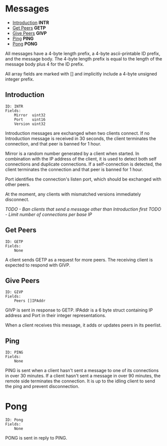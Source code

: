 # Messages

* [Introduction](#introduction) **INTR** 
* [Get Peers](#get-peers) **GETP** 
* [Give Peers](#give-peers) **GIVP** 
* [Ping](#ping) **PING** 
* [Pong](#pong) **PONG** 

All messages have a 4-byte length prefix, a 4-byte ascii-printable ID prefix, and the message body.  The 4-byte length prefix is equal to the length of the message body plus 4 for the ID prefix.

All array fields are marked with [] and implicitly include a 4-byte unsigned integer prefix.

## Introduction

```
ID: INTR
Fields:
    Mirror  uint32
    Port    uint16
    Version uint32
```

Introduction messages are exchanged when two clients connect.  If no Introduction message is received in 30 seconds, the client terminates the connection, and that peer is banned for 1 hour.

Mirror is a random number generated by a client when started.  In combination with the IP address of the client, it is used to detect both self connections and duplicate connections.  If a self-connection is detected, the client terminates the connection and that peer is banned for 1 hour.

Port identifies the connection's listen port, which should be exchanged with other peers.

At the moment, any clients with mismatched versions immediately disconnect.

*TODO - Ban clients that send a message other than Introduction first*
*TODO - Limit number of connections per base IP*

## Get Peers

```
ID: GETP
Fields:
    None
```

A client sends GETP as a request for more peers.  The receiving client is expected to respond with GIVP.

## Give Peers

```
ID: GIVP
Fields:
    Peers []IPAddr
```

GIVP is sent in response to GETP.  IPAddr is a 6 byte struct containing IP address and Port in their integer representations.

When a client receives this message, it adds or updates peers in its peerlist.

## Ping

```
ID: PING
Fields:
    None
```

PING is sent when a client hasn't sent a message to one of its connections in over 30 minutes.  If a client hasn't sent a message in over 90 minutes, the remote side terminates the connection.  It is up to the idling client to send the ping and prevent disconnection.

# Pong

```
ID: Pong
Fields:
    None
```

PONG is sent in reply to PING.